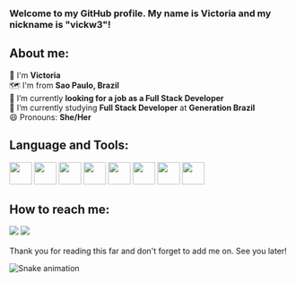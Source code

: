 ### Welcome to my GitHub profile. My name is Victoria and my nickname is "vickw3"!

## About me:
👋 I'm **Victoria**<br>
🗺️ I'm from **Sao Paulo, Brazil**<br>
🔭 I’m currently **looking for a job as a Full Stack Developer**<br>
🌱 I’m currently studying **Full Stack Developer** at **Generation Brazil**<br>
😄 Pronouns: **She/Her**

<!--
Pitching
-->
        
## Language and Tools:
<img src="https://cdn.jsdelivr.net/gh/devicons/devicon/icons/java/java-original-wordmark.svg" width="40" height="40"> <img src="https://cdn.jsdelivr.net/gh/devicons/devicon/icons/spring/spring-original.svg" width="40" height="40"> <img src="https://cdn.jsdelivr.net/gh/devicons/devicon/icons/mysql/mysql-plain-wordmark.svg" width="40" height="40"> <img src="https://cdn.jsdelivr.net/gh/devicons/devicon/icons/html5/html5-original-wordmark.svg" width="40" height="40"> <img src="https://cdn.jsdelivr.net/gh/devicons/devicon/icons/css3/css3-original-wordmark.svg" width="40" height="40"> <img src="https://cdn.jsdelivr.net/gh/devicons/devicon/icons/javascript/javascript-original.svg" width="40" height="40"> <img src="https://cdn.jsdelivr.net/gh/devicons/devicon/icons/react/react-original-wordmark.svg" width="40" height="40"> <img src="https://cdn.jsdelivr.net/gh/devicons/devicon/icons/photoshop/photoshop-plain.svg" width="40" height="40">

## How to reach me:
<div>
<a href = "mailto:victoria.alcoforado@gmail.com"><img src="https://img.shields.io/badge/Gmail-D14836?style=for-the-badge&logo=gmail&logoColor=white" target="_blank"></a>
<a href="https://www.linkedin.com/in/victoriaalcoforado" target="_blank"><img src="https://img.shields.io/badge/-LinkedIn-%230077B5?style=for-the-badge&logo=linkedin&logoColor=white" target="_blank"></a>   
</div>
<br>
Thank you for reading this far and don't forget to add me on. See you later!

![Snake animation](https://github.com/vickw3/vickw3/blob/output/github-contribution-grid-snake.svg)

<!--
- 👩‍💻 I've graduated as Full Stack Developer at Generation Brazil
- 🌱 I’m currently learning
- 👯 I’m looking to collaborate on ...
- 🤔 I’m looking for help with ...
- 💬 Ask me about ...
- ⚡ Fun fact: ...

<a href="https://www.youtube.com/seu-canal-youtube-aqui" target="_blank"><img src="https://img.shields.io/badge/YouTube-FF0000?style=for-the-badge&logo=youtube&logoColor=white" target="_blank"></a>
<a href="https://www.twitch.tv/seu-usuário-aqui" target="_blank"><img src="https://img.shields.io/badge/Twitch-9146FF?style=for-the-badge&logo=twitch&logoColor=white" target="_blank"></a>
-->

